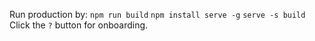Run production by:
`npm run build`
`npm install serve -g`
`serve -s build`
Click the `?` button for onboarding.